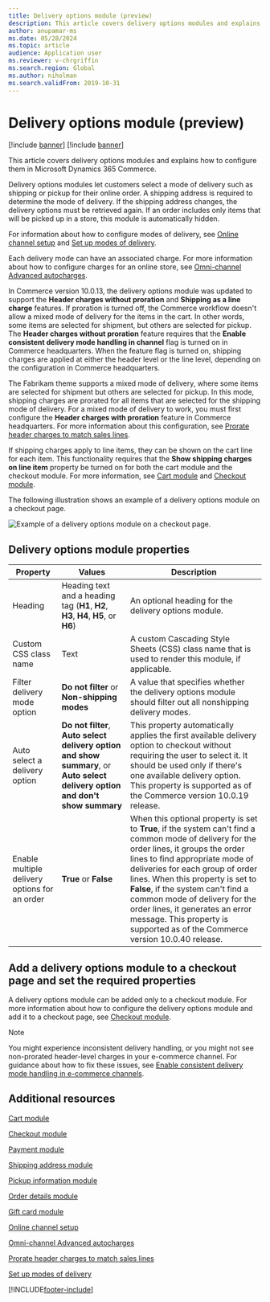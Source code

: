 ```yaml
---
title: Delivery options module (preview)
description: This article covers delivery options modules and explains how to configure them in Microsoft Dynamics 365 Commerce.
author: anupamar-ms
ms.date: 05/28/2024
ms.topic: article
audience: Application user
ms.reviewer: v-chrgriffin
ms.search.region: Global
ms.author: niholman
ms.search.validFrom: 2019-10-31
---
```


# Delivery options module (preview)

[!include [banner](includes/banner.md)]
[!include [banner](includes/preview-banner.md)]

This article covers delivery options modules and explains how to configure them in Microsoft Dynamics 365 Commerce.

Delivery options modules let customers select a mode of delivery such as shipping or pickup for their online order. A shipping address is required to determine the mode of delivery. If the shipping address changes, the delivery options must be retrieved again. If an order includes only items that will be picked up in a store, this module is automatically hidden.

For information about how to configure modes of delivery, see [Online channel setup](channel-setup-online.md) and [Set up modes of delivery](/dynamicsax-2012/appuser-itpro/set-up-modes-of-delivery).

Each delivery mode can have an associated charge. For more information about how to configure charges for an online store, see [Omni-channel Advanced autocharges](omni-auto-charges.md).

In Commerce version 10.0.13, the delivery options module was updated to support the **Header charges without proration** and **Shipping as a line charge** features. If proration is turned off, the Commerce workflow doesn't allow a mixed mode of delivery for the items in the cart. In other words, some items are selected for shipment, but others are selected for pickup. The **Header charges without proration** feature requires that the **Enable consistent delivery mode handling in channel** flag is turned on in Commerce headquarters. When the feature flag is turned on, shipping charges are applied at either the header level or the line level, depending on the configuration in Commerce headquarters.

The Fabrikam theme supports a mixed mode of delivery, where some items are selected for shipment but others are selected for pickup. In this mode, shipping charges are prorated for all items that are selected for the shipping mode of delivery. For a mixed mode of delivery to work, you must first configure the **Header charges with proration** feature in Commerce headquarters. For more information about this configuration, see [Prorate header charges to match sales lines](pro-rate-charges-matching-lines.md).

If shipping charges apply to line items, they can be shown on the cart line for each item. This functionality requires that the **Show shipping charges on line item** property be turned on for both the cart module and the checkout module. For more information, see [Cart module](add-cart-module.md) and [Checkout module](add-checkout-module.md).

The following illustration shows an example of a delivery options module on a checkout page.

![Example of a delivery options module on a checkout page.](./media/ecommerce-deliveryoptions.PNG)

## Delivery options module properties

| Property | Values | Description |
|----------|--------|-------------|
| Heading | Heading text and a heading tag (**H1**, **H2**, **H3**, **H4**, **H5**, or **H6**) | An optional heading for the delivery options module. |
| Custom CSS class name | Text | A custom Cascading Style Sheets (CSS) class name that is used to render this module, if applicable. |
| Filter delivery mode option | **Do not filter** or **Non-shipping modes** | A value that specifies whether the delivery options module should filter out all nonshipping delivery modes. |
| Auto select a delivery option | **Do not filter**, **Auto select delivery option and show summary**, or **Auto select delivery option and don't show summary** | This property automatically applies the first available delivery option to checkout without requiring the user to select it. It should be used only if there's one available delivery option. This property is supported as of the Commerce version 10.0.19 release. |
|Enable multiple delivery options for an order| **True** or **False** | When this optional property is set to **True**, if the system can't find a common mode of delivery for the order lines, it groups the order lines to find appropriate mode of deliveries for each group of order lines. When this property is set to **False**, if the system can't find a common mode of delivery for the order lines, it generates an error message. This property is supported as of the Commerce version 10.0.40 release. |

## Add a delivery options module to a checkout page and set the required properties

A delivery options module can be added only to a checkout module. For more information about how to configure the delivery options module and add it to a checkout page, see [Checkout module](add-checkout-module.md).

> [!NOTE]
> You might experience inconsistent delivery handling, or you might not see non-prorated header-level charges in your e-commerce channel. For guidance about how to fix these issues, see [Enable consistent delivery mode handling in e-commerce channels](consistent-delivery-mode-handling.md).

## Additional resources

[Cart module](add-cart-module.md)

[Checkout module](add-checkout-module.md)

[Payment module](payment-module.md)

[Shipping address module](ship-address-module.md)

[Pickup information module](pickup-info-module.md)

[Order details module](order-confirmation-module.md)

[Gift card module](add-giftcard.md)

[Online channel setup](channel-setup-online.md)

[Omni-channel Advanced autocharges](omni-auto-charges.md)

[Prorate header charges to match sales lines](pro-rate-charges-matching-lines.md)

[Set up modes of delivery](/dynamicsax-2012/appuser-itpro/set-up-modes-of-delivery)


[!INCLUDE[footer-include](../includes/footer-banner.md)]
